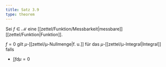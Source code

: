 ```yaml
---
title: Satz 3.9
type: theorem
---
```


Sei $f \in \mathcal{M}$ eine [[zettel/Funktion/Messbarkeit|messbare]] [[zettel/Funktion|Funktion]].

$f = 0$ gilt $\mu$-[[zettel/μ-Nullmenge|f. u.]] für das $\mu$-[[zettel/μ-Integral|Integral]] falls
- $\int f d\mu = 0$